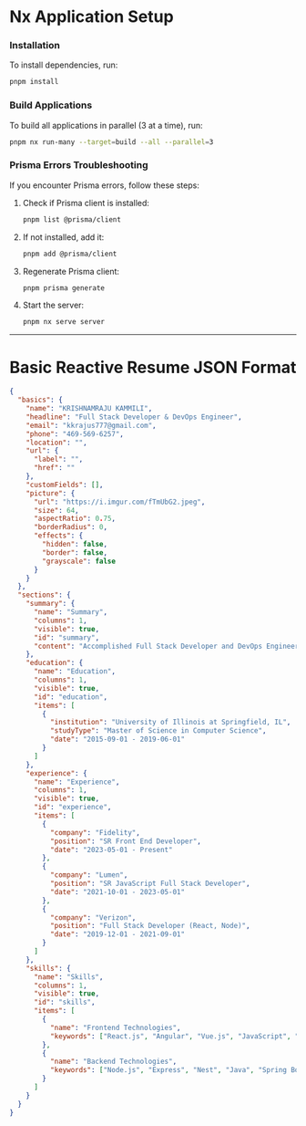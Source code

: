 # Nx Application Setup

### Installation
To install dependencies, run:
```sh
pnpm install
```

### Build Applications
To build all applications in parallel (3 at a time), run:
```sh
pnpm nx run-many --target=build --all --parallel=3
```

### Prisma Errors Troubleshooting
If you encounter Prisma errors, follow these steps:
1. Check if Prisma client is installed:
   ```sh
   pnpm list @prisma/client
   ```
2. If not installed, add it:
   ```sh
   pnpm add @prisma/client
   ```
3. Regenerate Prisma client:
   ```sh
   pnpm prisma generate
   ```
4. Start the server:
   ```sh
   pnpm nx serve server
   ```

---

# Basic Reactive Resume JSON Format

```json
{
  "basics": {
    "name": "KRISHNAMRAJU KAMMILI",
    "headline": "Full Stack Developer & DevOps Engineer",
    "email": "kkrajus777@gmail.com",
    "phone": "469-569-6257",
    "location": "",
    "url": {
      "label": "",
      "href": ""
    },
    "customFields": [],
    "picture": {
      "url": "https://i.imgur.com/fTmUbG2.jpeg",
      "size": 64,
      "aspectRatio": 0.75,
      "borderRadius": 0,
      "effects": {
        "hidden": false,
        "border": false,
        "grayscale": false
      }
    }
  },
  "sections": {
    "summary": {
      "name": "Summary",
      "columns": 1,
      "visible": true,
      "id": "summary",
      "content": "Accomplished Full Stack Developer and DevOps Engineer with 7-8 years of experience in dynamic environments. Expertise in React.js, Angular, Vue.js, Node.js, and DevOps methodologies. Recognized for prototyping over 70 product features annually at Lumen, earning the 2022 Employee of the Year award and recently awarded Most Valuable Associate (MVA) at Fidelity for Q2 2024, credited for consistent productivity and effective issue resolution."
    },
    "education": {
      "name": "Education",
      "columns": 1,
      "visible": true,
      "id": "education",
      "items": [
        {
          "institution": "University of Illinois at Springfield, IL",
          "studyType": "Master of Science in Computer Science",
          "date": "2015-09-01 - 2019-06-01"
        }
      ]
    },
    "experience": {
      "name": "Experience",
      "columns": 1,
      "visible": true,
      "id": "experience",
      "items": [
        {
          "company": "Fidelity",
          "position": "SR Front End Developer",
          "date": "2023-05-01 - Present"
        },
        {
          "company": "Lumen",
          "position": "SR JavaScript Full Stack Developer",
          "date": "2021-10-01 - 2023-05-01"
        },
        {
          "company": "Verizon",
          "position": "Full Stack Developer (React, Node)",
          "date": "2019-12-01 - 2021-09-01"
        }
      ]
    },
    "skills": {
      "name": "Skills",
      "columns": 1,
      "visible": true,
      "id": "skills",
      "items": [
        {
          "name": "Frontend Technologies",
          "keywords": ["React.js", "Angular", "Vue.js", "JavaScript", "HTML5", "CSS3"]
        },
        {
          "name": "Backend Technologies",
          "keywords": ["Node.js", "Express", "Nest", "Java", "Spring Boot", "MongoDB"]
        }
      ]
    }
  }
}
```




